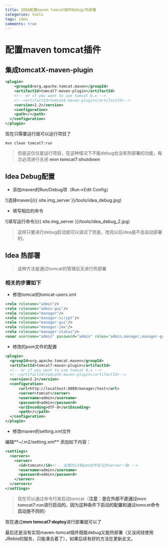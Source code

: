 ```yaml
---
title: IDEA配置maven tomcat插件Debug/热部署
categories: tools
tags: idea
comments: true
---
```


# 配置maven tomcat插件

## 集成tomcatX-maven-plugin

```xml
<plugin>
    <groupId>org.apache.tomcat.maven</groupId>
    <artifactId>tomcat7-maven-plugin</artifactId>
    <!-- or if you want to use tomcat 6.x -->
    <!--<artifactId>tomcat6-maven-plugin</artifactId>-->
    <version>2.2</version>
    <configuration>
    <path>/</path>
  </configuration>
</plugin>
```

<!-- more -->


现在只需要运行就可以运行项目了

```shell
mvn clean tomcat7:run
```
> 但是这仅仅是运行项目，在这种情况下不能debug也没有热部署的功能，每次必须进行关闭 **mvn tomcat7:shutdown**

## Idea Debug配置

* 添加maven的Run/Debug项（Run->Edit Config）

![选择maven]({{ site.img_server }}/tools/idea_debug.jpg)

* 填写相应的命令

![填写运行命令]({{ site.img_server }}/tools/idea_debug_2.jpg)

> 这样只要进行debug启动就可以调试了但是，改完以后idea是不会自动部署的。

## Idea 热部署

> 这种方法是通过tomcat的管理后天进行热部署

### 相关的步骤如下

* 修改tomcat的tomcat-users.xml

```xml
<role rolename="admin"/>
<role rolename="admin-gui"/>
<role rolename="manager"/>
<role rolename="manager-script"/>
<role rolename="manager-gui"/>
<role rolename="manager-jmx"/>
<role rolename="manager-status"/>
<user username="admin" password="admin" roles="admin,manager,manager-gui,admin-gui,manager-script,manager-jmx,manager-status"/>
```

* 修改的pom文件的配置

```xml
<plugin>
  <groupId>org.apache.tomcat.maven</groupId>
  <artifactId>tomcat7-maven-plugin</artifactId>
  <!-- or if you want to use tomcat 6.x -->
  <!--<artifactId>tomcat6-maven-plugin</artifactId>-->
  <version>2.2</version>
  <configuration>
      <url>http://localhost:8080/manager/text</url>
      <server>tomcat</server>
      <username>admin</username>
      <password>admin</password>
      <uriEncoding>UTF-8</uriEncoding>
      <path>/</path>
  </configuration>
</plugin>
```

* 修改maven的setting.xml文件

编辑**~/.m2/setting.xml** 添加如下内容：

```xml
<settings>
  <servers>
    <server>
      <id>tomcat</id><!-- 这里的id和pom文件定义的server一致 -->
      <username>admin</username>
      <password>admin</password>
    </server>
  </servers>
</settings>
```

> 现在可以通过命令行来启动tomcat（**注意：是在外部不是通过mvn tomcat7:run进行启动的，因为这种条件下启动的配置和通过tomcat命令启动是不同的**）

现在通过**mvn tomcat7:deploy**进行部署就可以了

最后还是没有实现maven-tomcat插件既能debug又能热部署（又没闲钱使用JReble的服务，只能凑合着了），如果后续有好的方法在更新此文。
